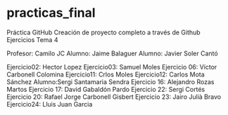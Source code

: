 # practicas_final
Práctica GitHub
Creación de proyecto completo a través de Github
Ejercicios Tema 4

Profesor: Camilo JC
Alumno: Jaime Balaguer
Alumno: Javier Soler Cantó

Ejercicio02: Hector Lopez 
Ejercicio03: Samuel Moles
Ejercicio 06: Víctor Carbonell Colomina
Ejercicio11: Crlos Moles
Ejercicio12: Carlos Mota Sánchez
Alumno:Sergi Santamaria Sendra
Ejercicio 16: Alejandro Rozas Martos
Ejercicio 17: David Gabaldón Pardo
Ejercicio 22: Sergi Cortés
Ejercicio 20: Rafael Jorge Carbonell Gisbert
Ejercicio 23: Jairo Julià Bravo
Ejercicio24: Lluis Juan Garcia
